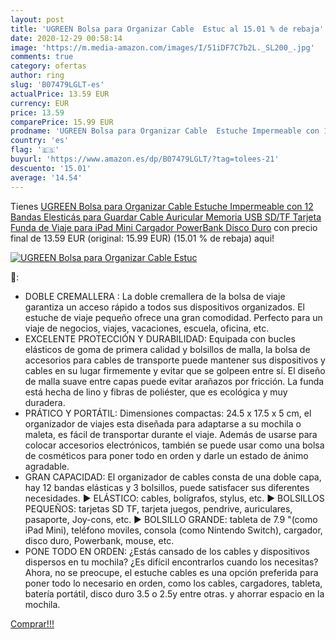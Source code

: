 ```yaml
---
layout: post
title: 'UGREEN Bolsa para Organizar Cable  Estuc al 15.01 % de rebaja'
date: 2020-12-29 00:58:14
image: 'https://m.media-amazon.com/images/I/51iDF7C7b2L._SL200_.jpg'
comments: true
category: ofertas
author: ring
slug: 'B07479LGLT-es'
actualPrice: 13.59 EUR
currency: EUR
price: 13.59
comparePrice: 15.99 EUR
prodname: 'UGREEN Bolsa para Organizar Cable  Estuche Impermeable con 12 Bandas Elesticás para Guardar Cable  Auricular  Memoria USB  SD/TF Tarjeta  Funda de Viaje para iPad Mini  Cargador  PowerBank  Disco Duro'
country: 'es'
flag: '🇪🇸'
buyurl: 'https://www.amazon.es/dp/B07479LGLT/?tag=tolees-21'
descuento: '15.01'
average: '14.54'
---
```


Tienes [UGREEN Bolsa para Organizar Cable  Estuche Impermeable con 12 Bandas Elesticás para Guardar Cable  Auricular  Memoria USB  SD/TF Tarjeta  Funda de Viaje para iPad Mini  Cargador  PowerBank  Disco Duro](https://www.amazon.es/dp/B07479LGLT/?tag=tolees-21) con precio final de  13.59 EUR (original: 15.99 EUR) (15.01 %  de rebaja) aqui!

[![UGREEN Bolsa para Organizar Cable  Estuc](https://m.media-amazon.com/images/I/51iDF7C7b2L._SL200_.jpg)](https://www.amazon.es/dp/B07479LGLT/?tag=tolees-21)

🔎:

- DOBLE CREMALLERA : La doble cremallera de la bolsa de viaje garantiza un acceso rápido a todos sus dispositivos organizados. El estuche de viaje pequeño ofrece una gran comodidad. Perfecto para un viaje de negocios, viajes, vacaciones, escuela, oficina, etc.
- EXCELENTE PROTECCIÓN Y DURABILIDAD: Equipada con bucles elásticos de goma de primera calidad y bolsillos de malla, la bolsa de accesorios para cables de transporte puede mantener sus dispositivos y cables en su lugar firmemente y evitar que se golpeen entre sí. El diseño de malla suave entre capas puede evitar arañazos por fricción. La funda está hecha de lino y fibras de poliéster, que es ecológica y muy duradera.
- PRÁTICO Y PORTÁTIL: Dimensiones compactas: 24.5 x 17.5 x 5 cm, el organizador de viajes esta diseñada para adaptarse a su mochila o maleta, es fácil de transportar durante el viaje. Además de usarse para colocar accesorios electrónicos, también se puede usar como una bolsa de cosméticos para poner todo en orden y darle un estado de ánimo agradable.
- GRAN CAPACIDAD: El organizador de cables consta de una doble capa, hay 12 bandas elásticas y 3 bolsillos, puede satisfacer sus diferentes necesidades. ▶ ELÁSTICO: cables, bolígrafos, stylus, etc. ▶ BOLSILLOS PEQUEÑOS: tarjetas SD TF, tarjeta juegos, pendrive, auriculares, pasaporte, Joy-cons, etc. ▶ BOLSILLO GRANDE: tableta de 7.9 "(como iPad Mini), teléfono moviles, consola (como Nintendo Switch), cargador, disco duro, Powerbank, mouse, etc.
- PONE TODO EN ORDEN: ¿Estás cansado de los cables y dispositivos dispersos en tu mochila? ¿Es difícil encontrarlos cuando los necesitas? Ahora, no se preocupe, el estuche cables es una opción preferida para poner todo lo necesario en orden, como los cables, cargadores, tableta, batería portátil, disco duro 3.5 o 2.5y entre otras. y ahorrar espacio en la mochila.

[Comprar!!!](https://www.amazon.es/dp/B07479LGLT/?tag=tolees-21)
